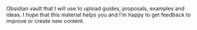 Obsidian vault that I will use to upload guides, proposals, examples and ideas. I hope that this material helps you and I'm happy to get feedback to improve or create new content.
